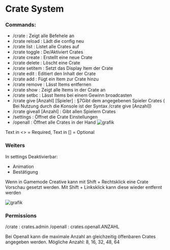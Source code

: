# Crate System


### Commands:

- /crate : Zeigt alle Befehele an
- /crate reload : Lädt die config neu
- /crate list : Listet alle Crates auf
- /crate toggle : De/Aktiviert Crates
- /crate create <Crate> : Erstellt eine neue Crate
- /crate delete <Crate> : Löscht eine Crate
- /crate setitem <Crate> : Setzt das Display Item der Crate
- /crate edit <Crate> : Editiert den Inhalt der Crate
- /crate add <Crate> : Fügt ein Item zur Crate hinzu
- /crate remove <Crate> : Lässt Items entfernen
- /crate show <Crate> : Zeigt alle Items in der Crate an
- /crate setbc <Crate> : Lässt Items bei einem Gewinn broadcasten
- /crate give <Crate> [Anzahl] [Spieler] : §7Gibt dem angegebenen Spieler Crates ( Bei Nutzung durch die Konsole ist der Syntax /crate give <Crate> <Spieler> [Anzahl])
- /crate giveall <Crate> [Anzahl] : Gibt allen Spielern Crates
- /settings : Öffnet die Crate Einstellungen
- /openall : Öffnet alle Crates in der Hand 
  ![grafik](https://user-images.githubusercontent.com/40772868/124969048-87673880-e026-11eb-9c77-3bf423994a62.png)

  
  
Text in <> = Required,
Text in [] = Optional
  
### Weiters
  In settings Deaktivierbar:
  - Animation
  - Bestätigung
  
  Wenn in Gamemode Creative kann mit Shift + Rechtsklick eine Crate Vorschau gesetzt werden.
  Mit Shift + Linksklick kann diese wieder entfernt werden
  
  ![grafik](https://user-images.githubusercontent.com/40772868/124969077-91893700-e026-11eb-811a-bccd52355931.png)

  
### Permissions
  /crate : crates.admin
  /openall : crates.openall.ANZAHL
  
  Bei Openall kann die maximale Anzahl an gleichzeitig öffenbaren Crates angegeben werden. Mögliche Anzahl: 8, 16, 32, 48, 64
  
